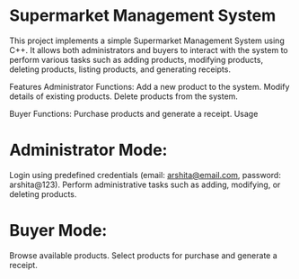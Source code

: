 # Supermarket Management System

This project implements a simple Supermarket Management System using C++. It allows both administrators and buyers to interact with the system to perform various tasks such as adding products, modifying products, deleting products, listing products, and generating receipts.

Features
  Administrator Functions:
    Add a new product to the system.
    Modify details of existing products.
    Delete products from the system.
    
  Buyer Functions:
    Purchase products and generate a receipt.
    Usage

  
# Administrator Mode:
  Login using predefined credentials (email: arshita@email.com, password: arshita@123).
  Perform administrative tasks such as adding, modifying, or deleting products.

# Buyer Mode:
  Browse available products.
  Select products for purchase and generate a receipt.
